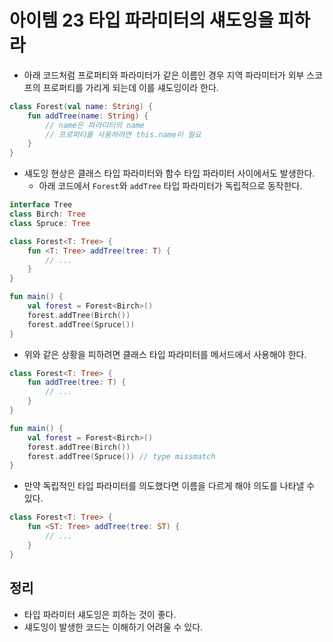 # 아이템 23 타입 파라미터의 섀도잉을 피하라

- 아래 코드처럼 프로퍼티와 파라미터가 같은 이름인 경우 지역 파라미터가 외부 스코프의 프로퍼티를 가리게 되는데 이를 섀도잉이라 한다.

```kotlin
class Forest(val name: String) {
	fun addTree(name: String) {
		// name은 파라미터의 name
		// 프로퍼티를 사용하려면 this.name이 필요
	}
}
```

- 섀도잉 현상은 클래스 타입 파라미터와 함수 타입 파라미터 사이에서도 발생한다.
    - 아래 코드에서 `Forest`와 `addTree` 타입 파라미터가 독립적으로 동작한다.

```kotlin
interface Tree
class Birch: Tree
class Spruce: Tree

class Forest<T: Tree> {
	fun <T: Tree> addTree(tree: T) {
		// ...
	}
}

fun main() {
	val forest = Forest<Birch>()
	forest.addTree(Birch())
	forest.addTree(Spruce())
}
```

- 위와 같은 상황을 피하려면 클래스 타입 파라미터를 메서드에서 사용해야 한다.

```kotlin
class Forest<T: Tree> {
	fun addTree(tree: T) {
		// ...
	}
}

fun main() {
	val forest = Forest<Birch>()
	forest.addTree(Birch())
	forest.addTree(Spruce()) // type missmatch
}
```

- 만약 독립적인 타입 파라미터를 의도했다면 이름을 다르게 해야 의도를 나타낼 수 있다.

```kotlin
class Forest<T: Tree> {
	fun <ST: Tree> addTree(tree: ST) {
		// ...
	}
}
```

## 정리

- 타입 파라미터 섀도잉은 피하는 것이 좋다.
- 섀도잉이 발생한 코드는 이해하기 어려울 수 있다.
